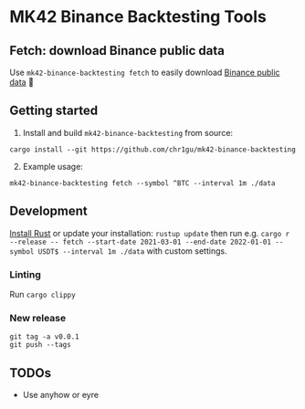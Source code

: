 # MK42 Binance Backtesting Tools

## Fetch: download Binance public data

Use `mk42-binance-backtesting fetch` to easily download [Binance public data](https://github.com/binance/binance-public-data) 💪

## Getting started

1. Install and build `mk42-binance-backtesting` from source:

```
cargo install --git https://github.com/chr1gu/mk42-binance-backtesting
```

2. Example usage:

```
mk42-binance-backtesting fetch --symbol ^BTC --interval 1m ./data
```

## Development

[Install Rust](https://www.rust-lang.org/tools/install) or update your installation: `rustup update` then
run e.g. `cargo r --release -- fetch --start-date 2021-03-01 --end-date 2022-01-01 --symbol USDT$ --interval 1m ./data` with custom settings.

### Linting

Run `cargo clippy`

### New release

```
git tag -a v0.0.1
git push --tags
```

## TODOs

- Use anyhow or eyre
